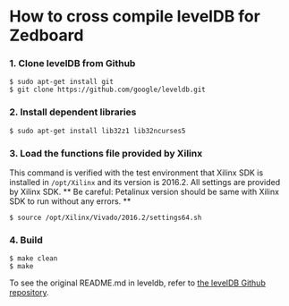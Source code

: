 # How to cross compile levelDB for Zedboard

### 1. Clone levelDB from Github
```
$ sudo apt-get install git
$ git clone https://github.com/google/leveldb.git
```

### 2. Install dependent libraries
```
$ sudo apt-get install lib32z1 lib32ncurses5
```

### 3. Load the functions file provided by Xilinx
This command is verified with the test environment that Xilinx SDK is installed in `/opt/Xilinx` and its  version is 2016.2.
All settings are provided by Xilinx SDK.
** Be careful: Petalinux version should be same with Xilinx SDK to run without any errors. **
```
$ source /opt/Xilinx/Vivado/2016.2/settings64.sh
```

### 4. Build
```
$ make clean
$ make
```

To see the original README.md in leveldb, refer to [the levelDB Github repository](https://github.com/google/leveldb).
